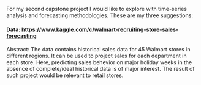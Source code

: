 
For my second capstone project I would like to explore with time-series analysis and forecasting methodologies. These are my three suggestions:

#### Data: https://www.kaggle.com/c/walmart-recruiting-store-sales-forecasting

Abstract: The data contains historical sales data for 45 Walmart stores in different regions. It can be used to project sales for each department in each store. Here, predicting sales behevior on major holiday weeks in the absence of complete/ideal historical data is of major interest. The result of such project would be relevant to retail stores.

